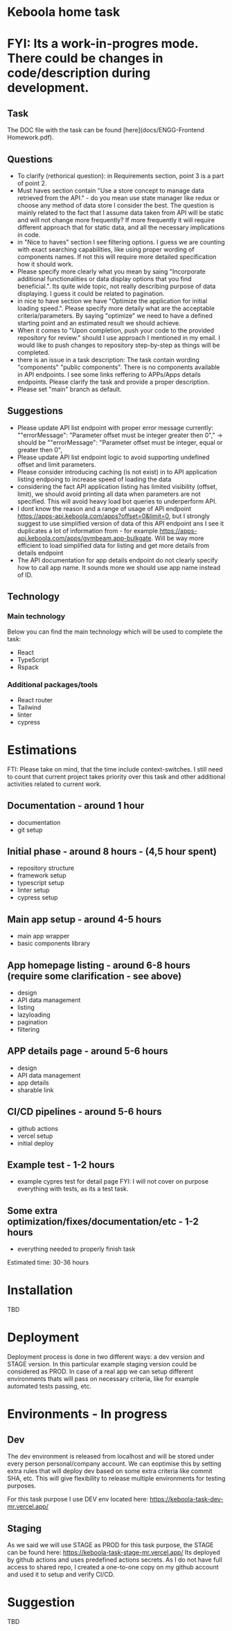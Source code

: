 # Keboola home task

# FYI: Its a work-in-progres mode. There could be changes in code/description during development.

## Task

The DOC file with the task can be found [here](docs/ENGG-Frontend Homework.pdf).

## Questions

- To clarify (rethorical question): in Requirements section, point 3 is a part of point 2.
- Must haves section contain "Use a store concept to manage data retrieved from the API." - do you mean use state manager like redux or choose any method of data store I consider the best. The question is mainly related to the fact that I assume data taken from API will be static and will not change more frequently? If more frequently it will require different approach that for static data, and all the necessary implications in code.
- in "Nice to haves" section I see filtering options. I guess we are counting with exact searching capabilities, like using proper wording of components names. If not this will require more detailed specification how it should work.
- Please specify more clearly what you mean by saing "Incorporate additional functionalities or data display options that you find beneficial.". Its quite wide topic, not really describing purpose of data displaying. I guess it could be related to pagination.
- in nice to have section we have "Optimize the application for initial loading speed.". Please specify more detaily what are the acceptable criteria/parameters. By saying "optimize" we need to have a defined starting point and an estimated result we should achieve.
- When it comes to "Upon completion, push your code to the provided repository for review." should I use approach I mentioned in my email.
  I would like to push changes to repository step-by-step as things will be completed.
- there is an issue in a task description: The task contain wording "components" "public components". There is no components available in API endpoints. I see some links reffering to APPs/Apps details endpoints. Please clarify the task and provide a proper description.
- Please set "main" branch as default.

## Suggestions

- Please update API list endpoint with proper error message
  currently: ""errorMessage": "Parameter offset must be integer greater then 0"," -> should be ""errorMessage": "Parameter offset must be integer, equal or greater then 0",
- Please update API list endpoint logic to avoid supporting undefined offset and limit parameters.
- Please consider introducing caching (is not exist) in to API application listing endpoing to increase speed of loading the data
- considering the fact API application listing has limited visibility (offset, limit), we should avoid printing all data when parameters are not specified. This will avoid heavy load bot queries to underperform API.
- I dont know the reason and a range of usage of APi endpoint https://apps-api.keboola.com/apps?offset=0&limit=0, but I strongly suggest to use simplified version of data of this API endpoint ans I see it duplicates a lot of information from - for example https://apps-api.keboola.com/apps/gymbeam.app-bulkgate.
  Will be way more efficient to load simplified data for listing and get more details from details endpoint
- The API documentation for app details endpoint do not clearly specify how to call app name. It sounds more we should use app name instead of ID.

## Technology

### Main technology

Below you can find the main technology which will be used to complete the task:

- React
- TypeScript
- Rspack

### Additional packages/tools

- React router
- Tailwind
- linter
- cypress

# Estimations

FTI: Please take on mind, that the time include context-switches.
I still need to count that current project takes priority over this task and other additional activities related to current work.

## Documentation - around 1 hour

- documentation
- git setup

## Initial phase - around 8 hours - (4,5 hour spent)

- repository structure
- framework setup
- typescript setup
- linter setup
- cypress setup

## Main app setup - around 4-5 hours

- main app wrapper
- basic components library

## App homepage listing - around 6-8 hours (require some clarification - see above)

- design
- API data management
- listing
- lazyloading
- pagination
- filtering

## APP details page - around 5-6 hours

- design
- API data management
- app details
- sharable link

## CI/CD pipelines - around 5-6 hours

- github actions
- vercel setup
- initial deploy

## Example test - 1-2 hours

- example cypres test for detail page
  FYI: I will not cover on purpose everything with tests, as its a test task.

## Some extra optimization/fixes/documentation/etc - 1-2 hours

- everything needed to properly finish task

Estimated time: 30-36 hours

# Installation

TBD

# Deployment

Deployment process is done in two different ways: a dev version and STAGE version.
In this particular example staging version could be considered as PROD.
In case of a real app we can setup different environments thats will pass on necessary criteria,
like for example automated tests passing, etc.

# Environments - In progress

## Dev

The dev environment is released from localhost and will be stored under every person personal/company account.
We can eoptimise this by setting extra rules that will deploy dev based on some extra criteria like commit SHA, etc.
This will give flexibility to release multiple environments for testing purposes.

For this task purpose I use DEV env located here: https://keboola-task-dev-mr.vercel.app/

## Staging

As we said we will use STAGE as PROD for this task purpose, the STAGE can be found here:
https://keboola-task-stage-mr.vercel.app/
Its deployed by github actions and uses predefined actions secrets.
As I do not have full access to shared repo, I created a one-to-one copy on my github account and used it
to setup and verify CI/CD.

# Suggestion

TBD
